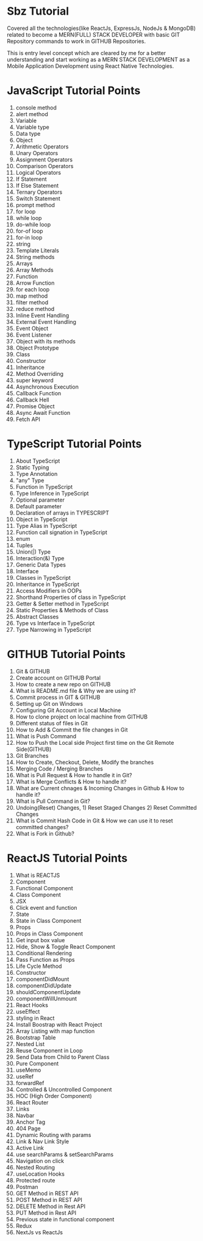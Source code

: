 # Sbz Tutorial
<p>Covered all the technologies(like ReactJs, ExpressJs, NodeJs & MongoDB) related to become a MERN(FULL) STACK DEVELOPER with basic GIT Repository commands to work in GITHUB Repositories.</p>

<p>This is entry level concept which are cleared by me for a better understanding and start working as a MERN STACK DEVELOPMENT as a Mobile Application Development using React Native Technologies. </p>

# JavaScript Tutorial Points
1) console method
2) alert method
3) Variable
4) Variable type
5) Data type
6) Object
7) Arithmetic Operators
8) Unary Operators
9) Assignment Operators
10) Comparison Operators
11) Logical Operators
12) If Statement
13) If Else Statement
14) Ternary Operators
15) Switch Statement
16) prompt method
17) for loop
18) while loop
19) do-while loop
20) for-of loop
21) for-in loop
22) string
23) Template Literals
24) String methods
25) Arrays
26) Array Methods
27) Function
28) Arrow Function
30) for each loop
31) map method
32) filter method
33) reduce method
34) Inline Event Handling
35) External Event Handling
36) Event Object
37) Event Listener
38) Object with its methods
39) Object Prototype
40) Class
41) Constructor
42) Inheritance
43) Method Overriding
44) super keyword
45) Asynchronous Execution
46) Callback Function
47) Callback Hell
48) Promise Object
49) Async Await Function
50) Fetch API

# TypeScript Tutorial Points
1) About TypeScript
2) Static Typing
3) Type Annotation
4) "any" Type
5) Function in TypeScript
6) Type Inference in TypeScript
7) Optional parameter
8) Default parameter
9) Declaration of arrays in TYPESCRIPT
10) Object in TypeScript
11) Type Alias in TypeScript
12) Function call signation in TypeScript
13) enum
14) Tuples
15) Union(|) Type
16) Interaction(&) Type
17) Generic Data Types
18) Interface
19) Classes in TypeScript
20) Inheritance in TypeScript
21) Access Modifiers in OOPs
22) Shorthand Properties of class in TypeScript
23) Getter & Setter method in TypeScript
24) Static Properties & Methods of Class
25) Abstract Classes
26) Type vs Interface in TypeScript
27) Type Narrowing in TypeScript

# GITHUB Tutorial Points
1) Git & GITHUB
2) Create account on GITHUB Portal
3) How to create a new repo on GITHUB
4) What is README.md file & Why we are using it?
5) Commit process in GIT & GITHUB
6) Setting up Git on Windows
7) Configuring Git Account in Local Machine
8) How to clone project on local machine from GITHUB
9) Different status of files in Git
10) How to Add & Commit the file changes in Git
11) What is Push Command
12) How to Push the Local side Project first time on the Git Remote Side(GITHUB)
13) Git Branches
14) How to Create, Checkout, Delete, Modify the branches
15) Merging Code / Merging Branches
16) What is Pull Request & How to handle it in Git?
17) What is Merge Conflicts & How to handle it?
18) What are Current chnages & Incoming Changes in Github & How to handle it?
19) What is Pull Command in Git?
20) Undoing(Reset) Changes, 1) Reset Staged Changes 2) Reset Committed Changes
21) What is Commit Hash Code in Git & How we can use it to reset committed changes?
22) What is Fork in Github?

# ReactJS Tutorial Points
1) What is REACTJS
2) Component
3) Functional Component
4) Class Component
5) JSX
6) Click event and function
7) State
8) State in Class Component
9) Props
10) Props in Class Component
11) Get input box value
12) Hide, Show & Toggle React Component
13) Conditional Rendering
14) Pass Function as Props
15) Life Cycle Method
16) Constructor
17) componentDidMount
18) componentDidUpdate
19) shouldComponentUpdate
20) componentWillUnmount
21) React Hooks
22) useEffect
23) styling in React
24) Install Boostrap with React Project
25) Array Listing with map function
26) Bootstrap Table
27) Nested List
28) Reuse Component in Loop
29) Send Data from Child to Parent Class
30) Pure Component
31) useMemo
32) useRef
33) forwardRef
34) Controlled & Uncontrolled Component
35) HOC (High Order Component)
36) React Router
37) Links
38) Navbar
39) Anchor Tag
40) 404 Page
41) Dynamic Routing with params
42) Link & Nav Link Style
43) Active Link
44) use searchParams & setSearchParams
45) Navigation on click
46) Nested Routing
47) useLocation Hooks
48) Protected route
49) Postman
50) GET Method in REST API
51) POST Method in REST API
52) DELETE Method in Rest API
53) PUT Method in Rest API
54) Previous state in functional component
55) Redux
56) NextJs vs ReactJs
